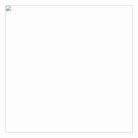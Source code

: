 <img src="https://github.com/ks12b0000/VocaProject/assets/102012155/3eb94c47-ee4a-442c-b206-dd8e9dc8044d" width="400" height="400"/>
